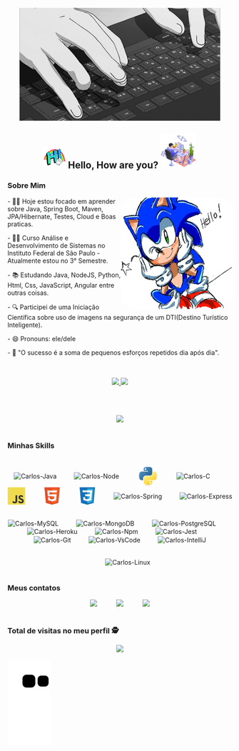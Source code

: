 <p align="center">
  <a href="#">
    <img align="center" width="450" src="/Assets/digitando.gif" />
  </a>

## <p align="center"> <img src="/Assets/HI+GIF.gif" width="50px"> Hello, How are you? <img src="/Assets/WorkSpace.gif" width="80px"> </p>

<div>
  
### Sobre Mim

<img align="right" width="250" height="250" style="border-radius:30px;" src="/Assets/HelloSonic.jpg" />
<p> - 👨‍💻 Hoje estou focado em aprender sobre Java, Spring Boot, Maven, JPA/Hibernate, Testes, Cloud e Boas praticas. </p>
<p> - 👨‍🎓 Curso Análise e Desenvolvimento de Sistemas no Instituto Federal de São Paulo - Atualmente estou no 3° Semestre. </p>
<p> - 📚 Estudando Java, NodeJS, Python, Html, Css, JavaScript, Angular entre outras coisas. </p>
<p> - 🔍 Participei de uma Iniciação Científica sobre uso de imagens na segurança de um DTI(Destino Turístico Inteligente). </p>
<p> - 😄 Pronouns: ele/dele </p>
<p> - 💭 "O sucesso é a soma de pequenos esforços repetidos dia após dia".</p>
<br><br>  
</div> 

<div align="center">
  <a href="https://github.com/CarlosDevBr">
  <img height="135em" src="https://github-readme-stats.vercel.app/api?username=CarlosDevBr&show_icons=true&theme=tokyonight&include_all_commits=true&count_private=true"/>
  <img height="135em" src="https://github-readme-stats.vercel.app/api/top-langs/?username=CarlosDevBr&layout=compact&langs_count=7&theme=tokyonight"/>
</div>
<br /> <br /> <br />  
<a href="https://github.com/CarlosDevBr">
    <p align="center">
        <img src="https://github-profile-trophy.vercel.app/?username=CarlosDevBr&column=6&theme=onedark"/>
    </p>
</a>

#
### Minhas Skills
  
<div align="center" style="display: inline_block"><br>
  <img align="center" alt="Carlos-Java" height="50" width="50" src="https://cdn.jsdelivr.net/gh/devicons/devicon/icons/java/java-original-wordmark.svg">
    &nbsp;&nbsp;&nbsp;&nbsp;&nbsp;&nbsp;&nbsp;&nbsp;
  <img align="center" alt="Carlos-Node" height="50" width="50" src="https://cdn.jsdelivr.net/gh/devicons/devicon/icons/nodejs/nodejs-original-wordmark.svg" />
    &nbsp;&nbsp;&nbsp;&nbsp;&nbsp;&nbsp;&nbsp;&nbsp;
  <img align="center" alt="Rafa-Python" height="50" width="50" src="https://raw.githubusercontent.com/devicons/devicon/master/icons/python/python-original.svg">
    &nbsp;&nbsp;&nbsp;&nbsp;&nbsp;&nbsp;&nbsp;&nbsp;
  <img align="center" alt="Carlos-C" height="40" width="40" src="https://cdn.jsdelivr.net/gh/devicons/devicon/icons/c/c-original.svg" >
    &nbsp;&nbsp;&nbsp;&nbsp;&nbsp;&nbsp;&nbsp;&nbsp;
  <img align="center" alt="Carlos-Js" height="40" width="40" src="https://raw.githubusercontent.com/devicons/devicon/master/icons/javascript/javascript-original.svg">
     &nbsp;&nbsp;&nbsp;&nbsp;&nbsp;&nbsp;&nbsp;&nbsp;
  <img align="center" alt="Carlos-HTML" height="40" width="40" src="https://raw.githubusercontent.com/devicons/devicon/master/icons/html5/html5-original.svg">
     &nbsp;&nbsp;&nbsp;&nbsp;&nbsp;&nbsp;&nbsp;&nbsp;
  <img align="center" alt="Carlos-CSS" height="40" width="40" src="https://raw.githubusercontent.com/devicons/devicon/master/icons/css3/css3-original.svg">
   &nbsp;&nbsp;&nbsp;&nbsp;&nbsp;&nbsp;&nbsp;&nbsp;
  <img align="center" alt="Carlos-Spring" height="40" width="40" src="https://cdn.jsdelivr.net/gh/devicons/devicon/icons/spring/spring-original-wordmark.svg" />
  &nbsp;&nbsp;&nbsp;&nbsp;&nbsp;&nbsp;&nbsp;&nbsp;
  <img align="center" alt="Carlos-Express" height="40" width="40" src="https://cdn.jsdelivr.net/gh/devicons/devicon/icons/express/express-original-wordmark.svg" />
</div>
 
  <p> </p> 
  
<div align="center" style="display: inline_block"><br>
  <img align="center" alt="Carlos-MySQL" height="40" width="40" src="https://cdn.jsdelivr.net/gh/devicons/devicon/icons/mysql/mysql-original-wordmark.svg" />
  &nbsp;&nbsp;&nbsp;&nbsp;&nbsp;&nbsp;&nbsp;&nbsp;
  <img align="center" alt="Carlos-MongoDB" height="40" width="40" src="https://cdn.jsdelivr.net/gh/devicons/devicon/icons/mongodb/mongodb-original-wordmark.svg" />
  &nbsp;&nbsp;&nbsp;&nbsp;&nbsp;&nbsp;&nbsp;&nbsp;
  <img align="center" alt="Carlos-PostgreSQL" height="40" width="40" src="https://cdn.jsdelivr.net/gh/devicons/devicon/icons/postgresql/postgresql-original-wordmark.svg" />
  &nbsp;&nbsp;&nbsp;&nbsp;&nbsp;&nbsp;&nbsp;&nbsp;
  <img align="center" alt="Carlos-Heroku" height="40" width="40" src="https://cdn.jsdelivr.net/gh/devicons/devicon/icons/heroku/heroku-original-wordmark.svg" />
  &nbsp;&nbsp;&nbsp;&nbsp;&nbsp;&nbsp;&nbsp;&nbsp;
  <img align="center" alt="Carlos-Npm" height="40" width="40" src="https://cdn.jsdelivr.net/gh/devicons/devicon/icons/npm/npm-original-wordmark.svg" />
  &nbsp;&nbsp;&nbsp;&nbsp;&nbsp;&nbsp;&nbsp;&nbsp;
  <img align="center" alt="Carlos-Jest" height="40" width="40" src="https://cdn.jsdelivr.net/gh/devicons/devicon/icons/jest/jest-plain.svg" />
  &nbsp;&nbsp;&nbsp;&nbsp;&nbsp;&nbsp;&nbsp;&nbsp;
  <img align="center" alt="Carlos-Git" height="40" width="40" src="https://cdn.jsdelivr.net/gh/devicons/devicon/icons/git/git-original-wordmark.svg" />  
  &nbsp;&nbsp;&nbsp;&nbsp;&nbsp;&nbsp;&nbsp;&nbsp;
  <img align="center" alt="Carlos-VsCode" height="40" width="40" src="https://cdn.jsdelivr.net/gh/devicons/devicon/icons/vscode/vscode-original-wordmark.svg" />
    &nbsp;&nbsp;&nbsp;&nbsp;&nbsp;&nbsp;&nbsp;&nbsp;
  <img align="center" alt="Carlos-IntelliJ" height="40" width="40" src="https://cdn.jsdelivr.net/gh/devicons/devicon/icons/intellij/intellij-original.svg" />
</div>
  
  <p> </p>
  
<div align="center" style="display: inline_block"><br>
  &nbsp;&nbsp;&nbsp;&nbsp;&nbsp;&nbsp;&nbsp;&nbsp;
  <img align="center" alt="Carlos-Linux" height="40" width="40" src="https://cdn.jsdelivr.net/gh/devicons/devicon/icons/linux/linux-original.svg" /> 
</div>
  
#
### Meus contatos
  
<div> 
  <p align="center">
  <a href = "mailto:carlosaroundtheworld01@gmail.com"><img src="https://img.shields.io/badge/Gmail-D14836?style=for-the-badge&logo=gmail&logoColor=white" target="_blank"></a>
  &nbsp;&nbsp;&nbsp;&nbsp;&nbsp;&nbsp;&nbsp;&nbsp;&nbsp;
  <a href="https://www.linkedin.com/in/carlos-henrique-35b38b1a0/" target="_blank"><img src="https://img.shields.io/badge/-LinkedIn-%230077B5?style=for-the-badge&logo=linkedin&logoColor=white" target="_blank"></a>
  &nbsp;&nbsp;&nbsp;&nbsp;&nbsp;&nbsp;&nbsp;&nbsp;&nbsp;
  <a href="https://www.instagram.com/cah_gameover/" target="_blank"><img src="https://img.shields.io/badge/Instagram-E4405F?style=for-the-badge&logo=instagram&logoColor=white"_blank"></a>
  
 # 
 ### Total de visitas no meu perfil :detective:
 <p align="center"> 
   <img alingn="center" src="https://profile-counter.glitch.me/CarlosDevBr/count.svg" />
 </p>
 
  ![Snake animation](https://github.com/carlosdevbr/carlosdevbr/blob/output/github-contribution-grid-snake.svg)
 
</div>
    
